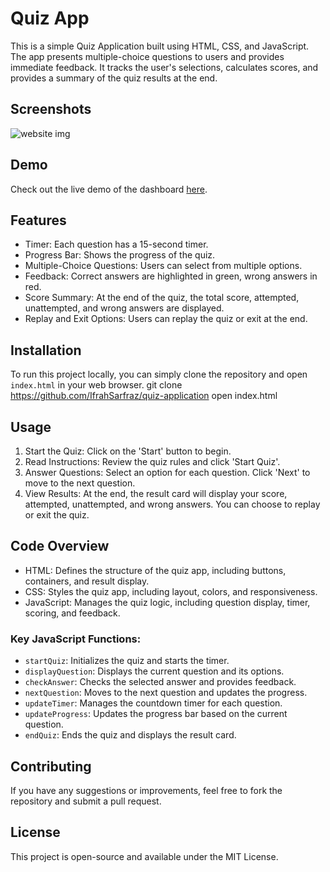 
# Quiz App

This is a simple Quiz Application built using HTML, CSS, and JavaScript. The app presents multiple-choice questions to users and provides immediate feedback. It tracks the user's selections, calculates scores, and provides a summary of the quiz results at the end.

## Screenshots
![website img](https://github.com/user-attachments/assets/17b6fe6b-bcf6-48e0-8445-03e6681b9e96)

## Demo

Check out the live demo of the dashboard [here](https://ifrahsarfraz.github.io/quiz-application/).
## Features

- Timer: Each question has a 15-second timer.
- Progress Bar: Shows the progress of the quiz.
- Multiple-Choice Questions: Users can select from multiple options.
- Feedback: Correct answers are highlighted in green, wrong answers in red.
- Score Summary: At the end of the quiz, the total score, attempted, unattempted, and wrong answers are displayed.
- Replay and Exit Options: Users can replay the quiz or exit at the end.

## Installation

To run this project locally, you can simply clone the repository and open `index.html` in your web browser.
git clone https://github.com/IfrahSarfraz/quiz-application
open index.html


## Usage

1. Start the Quiz: Click on the 'Start' button to begin.
2. Read Instructions: Review the quiz rules and click 'Start Quiz'.
3. Answer Questions: Select an option for each question. Click 'Next' to move to the next question.
4. View Results: At the end, the result card will display your score, attempted, unattempted, and wrong answers. You can choose to replay or exit the quiz.

## Code Overview

- HTML: Defines the structure of the quiz app, including buttons, containers, and result display.
- CSS: Styles the quiz app, including layout, colors, and responsiveness.
- JavaScript: Manages the quiz logic, including question display, timer, scoring, and feedback.

### Key JavaScript Functions:

- `startQuiz`: Initializes the quiz and starts the timer.
- `displayQuestion`: Displays the current question and its options.
- `checkAnswer`: Checks the selected answer and provides feedback.
- `nextQuestion`: Moves to the next question and updates the progress.
- `updateTimer`: Manages the countdown timer for each question.
- `updateProgress`: Updates the progress bar based on the current question.
- `endQuiz`: Ends the quiz and displays the result card.

## Contributing

If you have any suggestions or improvements, feel free to fork the repository and submit a pull request.

## License

This project is open-source and available under the MIT License.


